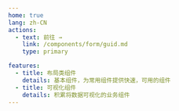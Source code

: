 ```yaml
---
home: true
lang: zh-CN
actions:
  - text: 前往 →
    link: /components/form/guid.md
    type: primary

features:
  - title: 布局类组件
    details: 基本组件，为常用组件提供快速，可用的组件
  - title: 可视化组件
    details: 积累将数据可视化的业务组件
---
```

